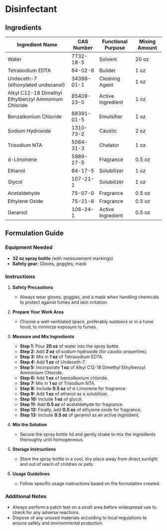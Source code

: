# Disinfectant

## Ingredients

| Ingredient Name                                     | CAS Number | Functional Purpose | Mixing Amount |
| --------------------------------------------------- | ---------- | ------------------ | ------------- |
| Water                                               | 7732-18-5  | Solvent            | 20 oz         |
| Tetrasodium EDTA                                    | 64-02-8    | Builder            | 1 oz          |
| Undeceth-7 (ethoxylated undecanol)                  | 34398-01-1 | Cleaning Agent     | 1 oz          |
| Alkyl C12-18 Dimethyl Ethylbenzyl Ammonium Chloride | 85409-23-0 | Active Ingredient  | 1 oz          |
| Benzalkonium Chloride                               | 68391-01-5 | Emulsifier         | 1 oz          |
| Sodium Hydroxide                                    | 1310-73-2  | Caustic            | 2 oz          |
| Trisodium NTA                                       | 5064-31-3  | Chelator           | 1 oz          |
| d-Limonene                                          | 5989-27-5  | Fragrance          | 0.5 oz        |
| Ethanol                                             | 64-17-5    | Solubilizer        | 1 oz          |
| Glycol                                              | 107-21-1   | Solubilizer        | 1 oz          |
| Acetaldehyde                                        | 75-07-0    | Fragrance          | 0.5 oz        |
| Ethylene Oxide                                      | 75-21-8    | Fragrance          | 0.5 oz        |
| Geraniol                                            | 106-24-1   | Active Ingredient  | 0.5 oz        |

## Formulation Guide

### Equipment Needed

- **32 oz spray bottle** (with measurement markings)
- **Safety gear:** Gloves, goggles, mask

### Instructions

1. **Safety Precautions**

   - Always wear gloves, goggles, and a mask when handling chemicals to protect against fumes and skin irritation.

2. **Prepare Your Work Area**

   - Choose a well-ventilated space, preferably outdoors or in a fume hood, to minimize exposure to fumes.

3. **Measure and Mix Ingredients**

   - **Step 1:** Pour **20 oz** of water into the spray bottle.
   - **Step 2:** Add **2 oz** of sodium hydroxide (for caustic properties).
   - **Step 3:** Mix in **1 oz** of Tetrasodium EDTA.
   - **Step 4:** Add **1 oz** of Undeceth-7.
   - **Step 5:** Incorporate **1 oz** of Alkyl C12-18 Dimethyl Ethylbenzyl Ammonium Chloride.
   - **Step 6:** Add **1 oz** of benzalkonium chloride.
   - **Step 7:** Mix in **1 oz** of Trisodium NTA.
   - **Step 8:** Include **0.5 oz** of d-Limonene for fragrance.
   - **Step 9:** Add **1 oz** of ethanol as a solubilizer.
   - **Step 10:** Include **1 oz** of glycol.
   - **Step 11:** Add **0.5 oz** of acetaldehyde for fragrance.
   - **Step 12:** Finally, add **0.5 oz** of ethylene oxide for fragrance.
   - **Step 13:** Include **0.5 oz** of geraniol as an active ingredient.

4. **Mix the Solution**

   - Secure the spray bottle lid and gently shake to mix the ingredients thoroughly until homogeneous.

5. **Storage Instructions**

   - Store the spray bottle in a cool, dry place away from direct sunlight and out of reach of children or pets.

6. **Usage Guidelines**

   - Follow specific usage instructions based on the formulation created.

### Additional Notes

- Always perform a patch test on a small area before widespread use to check for any adverse reactions.
- Dispose of any unused materials according to local regulations to ensure safety and environmental protection.
